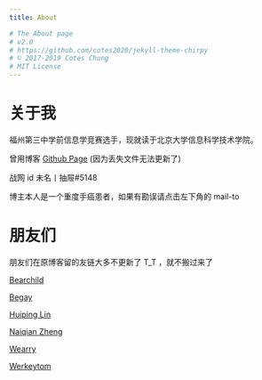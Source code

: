 ```yaml
---
title: About

# The About page
# v2.0
# https://github.com/cotes2020/jekyll-theme-chirpy
# © 2017-2019 Cotes Chung
# MIT License
---
```


# 关于我

福州第三中学前信息学竞赛选手，现就读于北京大学信息科学技术学院。

曾用博客 [Github Page](https://l0nl1f3.github.io/) (因为丢失文件无法更新了)

战网 id 未名丨抽屉#5148

博主本人是一个重度手癌患者，如果有勘误请点击左下角的 mail-to
# 朋友们

朋友们在原博客留的友链大多不更新了 T_T ，就不搬过来了

[Bearchild](https://www.cnblogs.com/bearchild/)

[Begay](https://blog.csdn.net/qq_33229466) 

[Huiping Lin](lhp-pku.top)

[Naiqian Zheng](https://blog.zhengnq.top)

[Wearry](https://wearrys.github.io/)

[Werkeytom](https://blog.csdn.net/werkeytom_ftd/)

